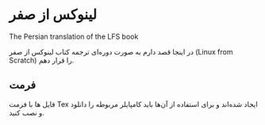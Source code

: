 # لینوکس از صفر
The Persian translation of the LFS book

در اینجا قصد دارم به صورت دوره‌ای ترجمه کتاب لینوکس از صفر (Linux from Scratch) را قرار دهم.

## فرمت
فایل ها با فرمت Tex ایجاد شده‌اند و برای استفاده از آن‌ها باید کامپایلر مربوطه را دانلود و نصب کنید.
